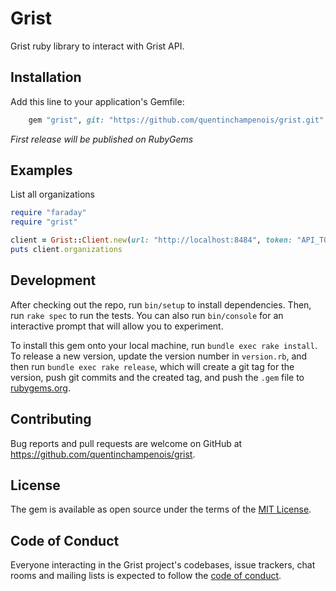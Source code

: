 # Grist

Grist ruby library to interact with Grist API. 

## Installation

Add this line to your application's Gemfile:

```ruby
    gem "grist", git: "https://github.com/quentinchampenois/grist.git"
```

_First release will be published on RubyGems_

## Examples

List all organizations

```ruby
require "faraday"
require "grist"

client = Grist::Client.new(url: "http://localhost:8484", token: "API_TOKEN")
puts client.organizations
```

## Development

After checking out the repo, run `bin/setup` to install dependencies. Then, run `rake spec` to run the tests. You can also run `bin/console` for an interactive prompt that will allow you to experiment.

To install this gem onto your local machine, run `bundle exec rake install`. To release a new version, update the version number in `version.rb`, and then run `bundle exec rake release`, which will create a git tag for the version, push git commits and the created tag, and push the `.gem` file to [rubygems.org](https://rubygems.org).

## Contributing

Bug reports and pull requests are welcome on GitHub at https://github.com/quentinchampenois/grist.

## License

The gem is available as open source under the terms of the [MIT License](https://opensource.org/licenses/MIT).

## Code of Conduct

Everyone interacting in the Grist project's codebases, issue trackers, chat rooms and mailing lists is expected to follow the [code of conduct](https://github.com/[USERNAME]/grist/blob/main/CODE_OF_CONDUCT.md).
